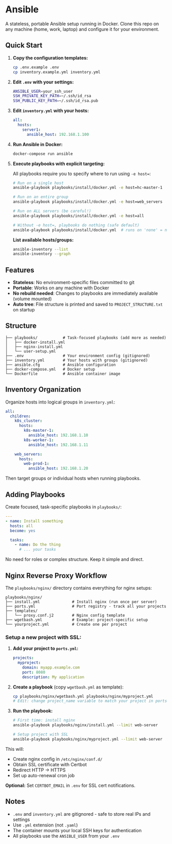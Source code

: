 # Ansible

A stateless, portable Ansible setup running in Docker. Clone this repo on any machine (home, work, laptop) and configure it for your environment.

## Quick Start

1. **Copy the configuration templates:**
   ```bash
   cp .env.example .env
   cp inventory.example.yml inventory.yml
   ```

2. **Edit `.env` with your settings:**
   ```bash
   ANSIBLE_USER=your_ssh_user
   SSH_PRIVATE_KEY_PATH=~/.ssh/id_rsa
   SSH_PUBLIC_KEY_PATH=~/.ssh/id_rsa.pub
   ```

3. **Edit `inventory.yml` with your hosts:**
   ```yaml
   all:
     hosts:
       server1:
         ansible_host: 192.168.1.100
   ```

4. **Run Ansible in Docker:**
   ```bash
   docker-compose run ansible
   ```

5. **Execute playbooks with explicit targeting:**

   All playbooks require you to specify where to run using `-e host=`:

   ```bash
   # Run on a single host
   ansible-playbook playbooks/install/docker.yml -e host=hc-master-1

   # Run on an entire group
   ansible-playbook playbooks/install/docker.yml -e host=web_servers

   # Run on ALL servers (be careful!)
   ansible-playbook playbooks/install/docker.yml -e host=all

   # Without -e host=, playbooks do nothing (safe default)
   ansible-playbook playbooks/install/docker.yml  # runs on 'none' = no hosts
   ```

   **List available hosts/groups:**
   ```bash
   ansible-inventory --list
   ansible-inventory --graph
   ```

## Features

- **Stateless**: No environment-specific files committed to git
- **Portable**: Works on any machine with Docker
- **No rebuild needed**: Changes to playbooks are immediately available (volume mounted)
- **Auto tree**: File structure is printed and saved to `PROJECT_STRUCTURE.txt` on startup

## Structure

```
├── playbooks/           # Task-focused playbooks (add more as needed)
│   ├── docker-install.yml
│   ├── nginx-install.yml
│   └── user-setup.yml
├── .env                 # Your environment config (gitignored)
├── inventory.yml        # Your hosts with groups (gitignored)
├── ansible.cfg          # Ansible configuration
├── docker-compose.yml   # Docker setup
└── Dockerfile           # Ansible container image
```

## Inventory Organization

Organize hosts into logical groups in `inventory.yml`:

```yaml
all:
  children:
    k8s_cluster:
      hosts:
        k8s-master-1:
          ansible_host: 192.168.1.10
        k8s-worker-1:
          ansible_host: 192.168.1.11

    web_servers:
      hosts:
        web-prod-1:
          ansible_host: 192.168.1.20
```

Then target groups or individual hosts when running playbooks.

## Adding Playbooks

Create focused, task-specific playbooks in `playbooks/`:

```yaml
---
- name: Install something
  hosts: all
  become: yes

  tasks:
    - name: Do the thing
      # ... your tasks
```

No need for roles or complex structure. Keep it simple and direct.

## Nginx Reverse Proxy Workflow

The `playbooks/nginx/` directory contains everything for nginx setups:

```
playbooks/nginx/
├── install.yml              # Install nginx (run once per server)
├── ports.yml                # Port registry - track all your projects
├── templates/
│   └── proxy.conf.j2        # Nginx config template
├── wgetbash.yml             # Example: project-specific setup
└── yourproject.yml          # Create one per project
```

### Setup a new project with SSL:

1. **Add your project to `ports.yml`:**
   ```yaml
   projects:
     myproject:
       domain: myapp.example.com
       port: 8080
       description: My application
   ```

2. **Create a playbook** (copy `wgetbash.yml` as template):
   ```bash
   cp playbooks/nginx/wgetbash.yml playbooks/nginx/myproject.yml
   # Edit: change project_name variable to match your project in ports.yml
   ```

3. **Run the playbook:**
   ```bash
   # First time: install nginx
   ansible-playbook playbooks/nginx/install.yml --limit web-server

   # Setup project with SSL
   ansible-playbook playbooks/nginx/myproject.yml --limit web-server
   ```

This will:
- Create nginx config in `/etc/nginx/conf.d/`
- Obtain SSL certificate with Certbot
- Redirect HTTP → HTTPS
- Set up auto-renewal cron job

**Optional:** Set `CERTBOT_EMAIL` in `.env` for SSL cert notifications.

## Notes

- `.env` and `inventory.yml` are gitignored - safe to store real IPs and settings
- Use `.yml` extension (not `.yaml`)
- The container mounts your local SSH keys for authentication
- All playbooks use the `ANSIBLE_USER` from your `.env`
